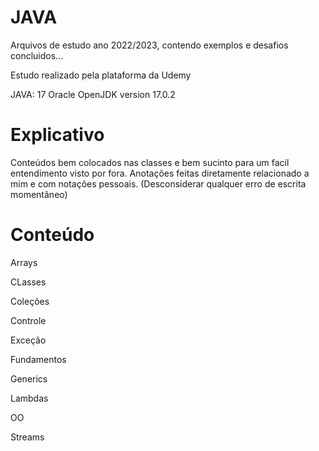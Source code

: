 # JAVA
Arquivos de estudo ano 2022/2023, contendo exemplos e desafios concluidos...

Estudo realizado pela plataforma da Udemy

JAVA: 17 Oracle OpenJDK version 17.0.2

# Explicativo

Conteúdos bem colocados nas classes e bem sucinto para um facil entendimento visto por fora.
Anotações feitas diretamente relacionado a mim e com notações pessoais. (Desconsiderar qualquer erro de escrita momentâneo)
# Conteúdo
Arrays

CLasses

Coleções

Controle

Exceção

Fundamentos

Generics

Lambdas

OO

Streams
